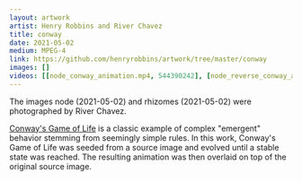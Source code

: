 ```yaml
---
layout: artwork
artist: Henry Robbins and River Chavez
title: conway
date: 2021-05-02
medium: MPEG-4
link: https://github.com/henryrobbins/artwork/tree/master/conway
images: []
videos: [[node_conway_animation.mp4, 544390242], [node_reverse_conway_animation.mp4, 544390256], [rhizomes_conway_animation.mp4, 544645491], [rhizomes_reverse_conway_animation.mp4, 544649676]]
---
```

The images node (2021-05-02) and rhizomes (2021-05-02) were photographed by
River Chavez.

[Conway's Game of Life](https://en.wikipedia.org/wiki/Conway%27s_Game_of_Life)
is a classic example of complex "emergent" behavior stemming from seemingly
simple rules. In this work, Conway's Game of Life was seeded from a source
image and evolved until a stable state was reached. The resulting animation was
then overlaid on top of the original source image.